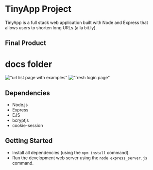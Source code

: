 # TinyApp Project

TinyApp is a full stack web application built with Node and Express that allows users to shorten long URLs (à la bit.ly).

## Final Product 
# docs folder
!["url list page with examples"](#)
!["fresh login page"](#)

## Dependencies

- Node.js
- Express
- EJS
- bcryptjs
- cookie-session

## Getting Started

- Install all dependencies (using the `npm install` command).
- Run the development web server using the `node express_server.js` command.
